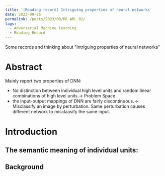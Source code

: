 ```yaml
---
title: '[Reading record] Intriguing properties of neural networks'
date: 2023-09-26
permalink: /posts/2023/09/RR_AML_01/
tags:
  - Adversarial Machine learning
  - Reading Record
---
```



Some records and thinking about "Intriguing properties of neural networks"

Abstract
======
Mainly report two properties of DNN:
- No distinction between individual high level units and random linear combinations of high level units.-> Problem Space.
- the input-output mappings of DNN are fairly discontinuous.-> Misclassify an image by perturbation. Same perturbation causes different network to misclaasify the same input.

Introduction
======
The semantic meaning of individual units:
- 


Background
------